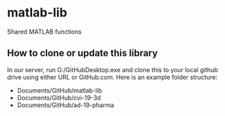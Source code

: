 # matlab-lib
Shared MATLAB functions
## How to clone or update this library
In our server, run G:/GitHubDesktop.exe and clone this to your local github drive using either URL or GitHub.com. 
Here is an example folder structure:
* Documents/GitHub/matlab-lib
* Documents/GitHub/cvi-19-3d
* Documents/GitHub/ad-19-pharma

